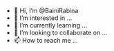- 👋 Hi, I’m @BainiRabina
- 👀 I’m interested in ...
- 🌱 I’m currently learning ...
- 💞️ I’m looking to collaborate on ...
- 📫 How to reach me ...

<!---
BainiRabina/BainiRabina is a ✨ special ✨ repository because its `README.md` (this file) appears on your GitHub profile.
You can click the Preview link to take a look at your changes.
--->
